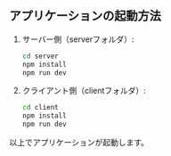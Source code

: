 ## アプリケーションの起動方法

1. サーバー側（serverフォルダ）:
    ```bash
    cd server
    npm install
    npm run dev
    ```

2. クライアント側（clientフォルダ）:
    ```bash
    cd client
    npm install
    npm run dev
    ```

以上でアプリケーションが起動します。